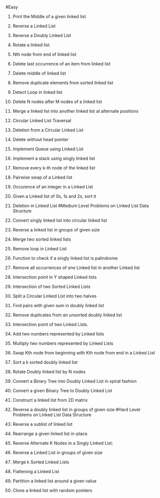 #Easy
1. Print the Middle of a given linked list
2. Reverse a Linked List
3. Reverse a Doubly Linked List
4. Rotate a linked list.
5. Nth node from end of linked list
6. Delete last occurrence of an item from linked list
7. Delete middle of linked list
8. Remove duplicate elements from sorted linked list
9. Detect Loop in linked list
10. Delete N nodes after M nodes of a linked list
11. Merge a linked list into another linked list at alternate positions
12. Circular Linked List Traversal
13. Deletion from a Circular Linked List
14. Delete without head pointer
15. Implement Queue using Linked List
16. Implement a stack using singly linked list
17. Remove every k-th node of the linked list
18. Pairwise swap of a Linked list
19. Occurence of an integer in a Linked List
20. Given a Linked list of 0s, 1s and 2s, sort it
21. Deletion in Linked List
#Medium Level Problems on Linked List Data Structure

1. Convert singly linked list into circular linked list
2. Reverse a linked list in groups of given size
3. Merge two sorted linked lists
4. Remove loop in Linked List
5. Function to check if a singly linked list is palindrome
6. Remove all occurrences of one Linked list in another Linked list
7. Intersection point in Y shaped Linked lists
8. Intersection of two Sorted Linked Lists
9. Split a Circular Linked List into two halves
10. Find pairs with given sum in doubly linked list
11. Remove duplicates from an unsorted doubly linked list
12. Intersection point of two Linked Lists.
13. Add two numbers represented by Linked lists
14. Multiply two numbers represented by Linked Lists
15. Swap Kth node from beginning with Kth node from end in a Linked List
16. Sort a k sorted doubly linked list
17. Rotate Doubly linked list by N nodes
18. Convert a Binary Tree into Doubly Linked List in spiral fashion
19. Convert a given Binary Tree to Doubly Linked List
20. Construct a linked list from 2D matrix
21. Reverse a doubly linked list in groups of given size
#Hard Level Problems on Linked List Data Structure

1. Reverse a sublist of linked list
2. Rearrange a given linked list in-place.
3. Reverse Alternate K Nodes in a Singly Linked List:
4. Reverse a Linked List in groups of given size
5. Merge k Sorted Linked Lists
6. Flattening a Linked List
7. Partition a linked list around a given value
8. Clone a linked list with random pointers
